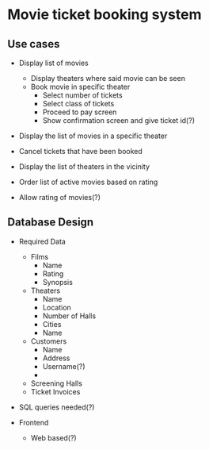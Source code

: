# Movie ticket booking system


## Use cases


- Display list of movies 
    - Display theaters where said movie can be seen
    - Book movie in specific theater
        - Select number of tickets
        - Select class of tickets
        - Proceed to pay screen
        - Show confirmation screen and give ticket id(?)

- Display the list of movies in a specific theater
- Cancel tickets that have been booked
- Display the list of theaters in the vicinity
- Order list of active movies based on rating
- Allow rating of movies(?)

## Database Design
- Required Data
    - Films
        - Name
        - Rating
        - Synopsis
    - Theaters
        - Name
        - Location
        - Number of Halls
        - Cities
        - Name
    - Customers
        - Name
        - Address
        - Username(?)
        -
    - Screening Halls 
    - Ticket Invoices





- SQL queries needed(?)

- Frontend
    - Web based(?)


